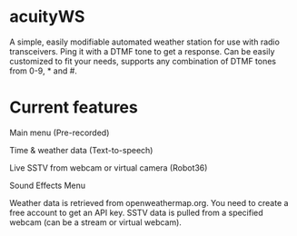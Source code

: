 # acuityWS
A simple, easily modifiable automated weather station for use with radio transceivers.
Ping it with a DTMF tone to get a response.
Can be easily customized to fit your needs, supports any combination of DTMF tones from 0-9, * and #.

# Current features

Main menu (Pre-recorded)

Time & weather data (Text-to-speech)

Live SSTV from webcam or virtual camera (Robot36)

Sound Effects Menu

Weather data is retrieved from openweathermap.org. You need to create a free account to get an API key.
SSTV data is pulled from a specified webcam (can be a stream or virtual webcam).
